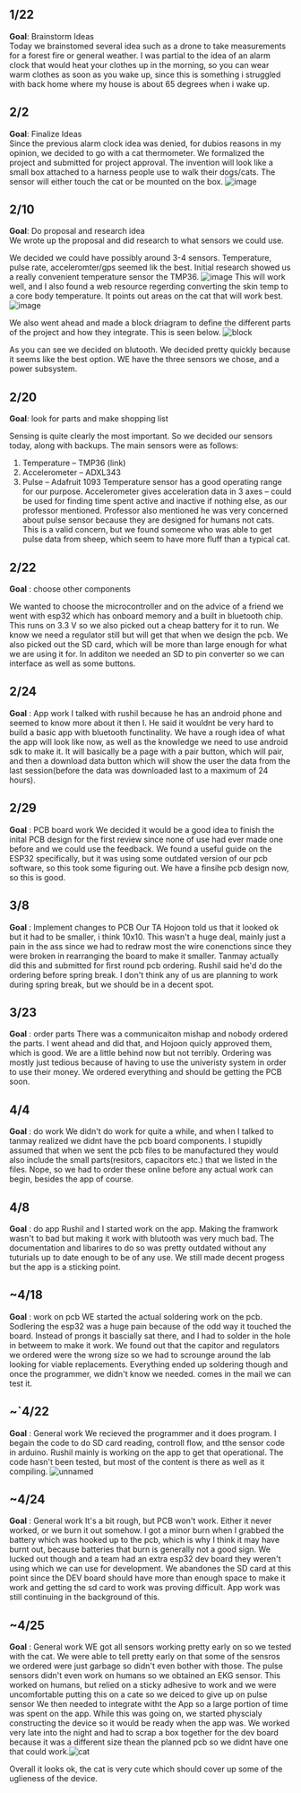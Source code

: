 ## 1/22
**Goal**: Brainstorm Ideas\
Today we brainstomed several idea such as a drone to take measurements for a forest fire or general weather. I was partial to the idea of an alarm clock that would heat your clothes up in the morning, so you can wear warm clothes as soon as you wake up, since this is something i struggled with back home where my house is about 65 degrees when i wake up.

## 2/2
**Goal**: Finalize Ideas\
Since the previous alarm clock idea was denied, for dubios reasons in my opinion, we decided to go with a cat thermometer. We formalized the project and submitted for project approval. The invention will look like a small box attached to a harness people use to walk their dogs/cats. The sensor will either touch the cat or be mounted on the box.
![image](https://user-images.githubusercontent.com/71428266/167022797-7bb4e728-d0fc-4bec-91bd-af234d0d8a79.png)

## 2/10
**Goal**: Do proposal and research idea\
We wrote up the proposal and did research to what sensors we could use.

We decided we could have possibly around 3-4 sensors. Temperature, pulse rate, acceleromter/gps seemed lik the best. Initial research showed us a really convenient temperature sensor the TMP36. 
![image](https://user-images.githubusercontent.com/71428266/167022615-3a6e1410-0f59-4e08-bb03-d34e8b9d02a7.png)
This will work well, and I also found a web resource regerding converting the skin temp to a core body temperature. It points out areas on the cat that will work best.
![image](https://user-images.githubusercontent.com/71428266/167023715-32bc6714-7bca-48d6-b9df-5a9aa3d0c702.png)



We also went ahead and made a block driagram to define the different parts of the project and how they integrate. This is seen below.
![block](https://user-images.githubusercontent.com/71428266/167023316-daf0366f-c28a-4f3a-a6bf-28a19d7780ae.png)

As you can see we decided on blutooth. We decided pretty quickly because it seems like the best option. WE have the three sensors we chose, and a power subsystem.

## 2/20
**Goal**: look for parts and make shopping list

Sensing is quite clearly the most important. So we decided our sensors today, along with backups. The main sensors were as follows:
1.	Temperature – TMP36 (link)
2.	Accelerometer – ADXL343
3.	Pulse – Adafruit 1093
Temperature sensor has a good operating range for our purpose. Accelerometer gives acceleration data in 3 axes – could be used for finding time spent active and inactive if nothing else, as our professor mentioned. Professor also mentioned he was very concerned about pulse sensor because they are designed for humans not cats. This is a valid concern, but we found someone who was able to get pulse data from sheep, which seem to have more fluff than a typical cat.

## 2/22

**Goal** : choose other components

We wanted to choose the microcontroller and on the advice of a friend we went with esp32 which has onboard memory and a built in bluetooth chip. This runs on 3.3 V so we also picked out a cheap battery for it to run. We know we need a regulator still but will get that when we design the pcb. We also picked out the SD card, which will be more than large enough for what we are using it for. In additon we needed an SD to pin converter so we can interface as well as some buttons.

## 2/24
**Goal** : App work
I talked with rushil because he has an android phone and seemed to know more about it then I. He said it wouldnt be very hard to build a basic app with bluetooth functinality. We have a rough idea of what the app will look like now, as well as the knowledge we need to use android sdk to make it. It will basically be a page with a pair button, which will pair, and then a download data button which will show the user the data from the last session(before the data was downloaded last to a maximum of 24 hours).

## 2/29
**Goal** : PCB board work
We decided it would be a good idea to finish the inital PCB design for the first review since none of use had ever made one before and we could use the feedback. We found a useful guide on the ESP32 specifically, but it was using some outdated version of our pcb software, so this took some figuring out. We have a finsihe pcb design now, so this is good.

## 3/8
**Goal** : Implement changes to PCB
Our TA Hojoon told us that it looked ok but it had to be smaller, i think 10x10. This wasn't a huge deal, mainly just a pain in the ass since we had to redraw most the wire conenctions since they were broken in rearranging the board to make it smaller. Tanmay actually did this and submitted for first round pcb ordering. Rushil said he'd do the ordering before spring break. I don't think any of us are planning to work during spring break, but we should be in a decent spot.

## 3/23
**Goal** : order parts
There was a communicaiton mishap and nobody ordered the parts. I went ahead and did that, and Hojoon quicly approved them, which is good. We are a little behind now but not terribly. Ordering was mostly just tedious because of having to use the univeristy system in order to use their money. We ordered everything and should be getting the PCB soon.

## 4/4
**Goal** : do work
We didn't do work for quite a while, and when I talked to tanmay realized we didnt have the pcb board components. I stupidly assumed that when we sent the pcb files to be manufactured they would also include the small parts(resitors, capacitors etc.) that we listed in the files. Nope, so we had to order these online before any actual work can begin, besides the app of course.

## 4/8
**Goal** : do app
 Rushil and I started work on the app. Making the framwork wasn't to bad but making it work with blutooth was very much bad. The documentation and libarires to do so was pretty outdated without any tuturials up to date enough to be of any use. We still made decent progess but the app is a sticking point.
 
## ~4/18
**Goal** : work on pcb
WE started the actual soldering work on the pcb. Sodlering the esp32 was a huge pain because of the odd way it touched the board. Instead of prongs it bascially sat there, and I had to solder in the hole in betweem to make it work. We found out that the capitor and regulators we ordered were the wrong size so we had to scrounge around the lab looking for viable replacements. Everything ended up soldering though and once the programmer, we didn't know we needed. comes in the mail we can test it.
## ~`4/22
**Goal** : General work
We recieved the programmer and it does program. I begain the code to do SD card reading, controll flow, and tthe sensor code in arduino. Rushil mainly is working on the app to get that operational. The code hasn't been tested, but most of the content is there as well as it compiling.
![unnamed](https://user-images.githubusercontent.com/71428266/167028391-359b36b7-b97c-41b2-a807-fadac41241c2.png)


## ~4/24
**Goal** : General work
It's a bit rough, but PCB won't work. Either it never worked, or we burn it out somehow. I got a minor burn when I grabbed the battery which was hooked up to the pcb, which is why I think it may have burnt out, because batteries that burn is generally not a good sign. We lucked out though and a team had an extra esp32 dev board they weren't using which we can use for development. We abandones the SD card at this point since the DEV board should have more than enough space to make it work and getting the sd card to work was proving difficult. App work was still continuing in the background of this.

## ~4/25
**Goal** : General work
WE got all sensors working pretty early on so we tested with the cat. We were able to tell pretty early on that some of the sensros we ordered were just garbage so didn't even bother with those. The pulse sensors didn't even work on humans so we obtained an EKG sensor. This worked on humans, but relied on a sticky adhesive to work and we were uncomfortable putting this on a cate so we deiced to give up on pulse sensor We then needed to integrate witht the App so a large portion of time was spent on the app. While this was going on, we started physcialy constructing the device so it would be ready when the app was. We worked very late into the night and had to scrap a box together for the dev board because it was a different size thean the planned pcb so we didnt have one that could work.![cat](https://user-images.githubusercontent.com/71428266/167028453-d0120506-25f9-47ce-b286-2964c3d3f6d7.jpg)

Overall it looks ok, the cat is very cute which should cover up some of the uglieness of the device.
